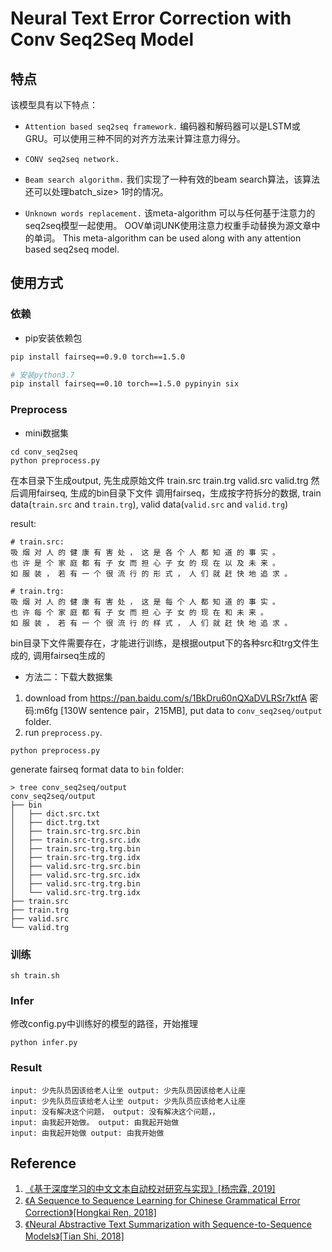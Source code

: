 # Neural Text Error Correction with Conv Seq2Seq Model

## 特点

该模型具有以下特点：

- ```Attention based seq2seq framework.```
编码器和解码器可以是LSTM或GRU。可以使用三种不同的对齐方法来计算注意力得分。

- ```CONV seq2seq network.```

- ```Beam search algorithm.```
我们实现了一种有效的beam search算法，该算法还可以处理batch_size> 1时的情况。

- ```Unknown words replacement.```
该meta-algorithm 可以与任何基于注意力的seq2seq模型一起使用。
OOV单词UNK使用注意力权重手动替换为源文章中的单词。
This meta-algorithm can be used along with any attention based seq2seq model.

## 使用方式

### 依赖
* pip安装依赖包
```bash
pip install fairseq==0.9.0 torch==1.5.0

# 安装python3.7 
pip install fairseq==0.10 torch==1.5.0 pypinyin six
```


### Preprocess

- mini数据集
```
cd conv_seq2seq
python preprocess.py
```
在本目录下生成output, 先生成原始文件
train.src
train.trg
valid.src
valid.trg
然后调用fairseq, 生成的bin目录下文件
调用fairseq，生成按字符拆分的数据, train data(`train.src` and `train.trg`), valid data(`valid.src` and `valid.trg`)

result:
```
# train.src:
吸 烟 对 人 的 健 康 有 害 处 ， 这 是 各 个 人 都 知 道 的 事 实 。
也 许 是 个 家 庭 都 有 子 女 而 担 心 子 女 的 现 在 以 及 未 来 。
如 服 装 ， 若 有 一 个 很 流 行 的 形 式 ， 人 们 就 赶 快 地 追 求 。

# train.trg:
吸 烟 对 人 的 健 康 有 害 处 ， 这 是 每 个 人 都 知 道 的 事 实 。
也 许 每 个 家 庭 都 有 子 女 而 担 心 子 女 的 现 在 和 未 来 。
如 服 装 ， 若 有 一 个 很 流 行 的 样 式 ， 人 们 就 赶 快 地 追 求 。
```
bin目录下文件需要存在，才能进行训练，是根据output下的各种src和trg文件生成的, 调用fairseq生成的

- 方法二：下载大数据集

1. download from https://pan.baidu.com/s/1BkDru60nQXaDVLRSr7ktfA  密码:m6fg [130W sentence pair，215MB], put data to `conv_seq2seq/output` folder.
2. run `preprocess.py`.
```
python preprocess.py
```

generate fairseq format data to `bin` folder:
```
> tree conv_seq2seq/output
conv_seq2seq/output
├── bin
│   ├── dict.src.txt
│   ├── dict.trg.txt
│   ├── train.src-trg.src.bin
│   ├── train.src-trg.src.idx
│   ├── train.src-trg.trg.bin
│   ├── train.src-trg.trg.idx
│   ├── valid.src-trg.src.bin
│   ├── valid.src-trg.src.idx
│   ├── valid.src-trg.trg.bin
│   └── valid.src-trg.trg.idx
├── train.src
├── train.trg
├── valid.src
└── valid.trg
```

### 训练

```
sh train.sh
```

### Infer
修改config.py中训练好的模型的路径，开始推理
```
python infer.py

```

### Result
```
input: 少先队员因该给老人让坐 output: 少先队员因该给老人让座
input: 少先队员应该给老人让坐 output: 少先队员应该给老人让座
input: 没有解决这个问题， output: 没有解决这个问题，，
input: 由我起开始做。 output: 由我起开始做
input: 由我起开始做 output: 由我开始做

```

## Reference
1. [《基于深度学习的中文文本自动校对研究与实现》[杨宗霖, 2019]](https://github.com/shibing624/pycorrector/blob/master/docs/基于深度学习的中文文本自动校对研究与实现.pdf)
2. [《A Sequence to Sequence Learning for Chinese Grammatical Error Correction》[Hongkai Ren, 2018]](https://link.springer.com/chapter/10.1007/978-3-319-99501-4_36)
2. [《Neural Abstractive Text Summarization with Sequence-to-Sequence Models》[Tian Shi, 2018]](https://arxiv.org/abs/1812.02303)
